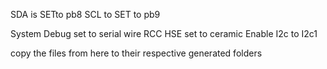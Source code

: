 SDA is SETto pb8 
SCL to SET to pb9

System Debug set to serial wire
RCC HSE set to ceramic
Enable I2c to I2c1


copy the files from here to their respective generated folders
